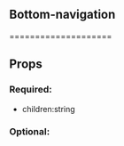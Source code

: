 
## Bottom-navigation
====================
## Props


### Required:
 - children:string

### Optional: